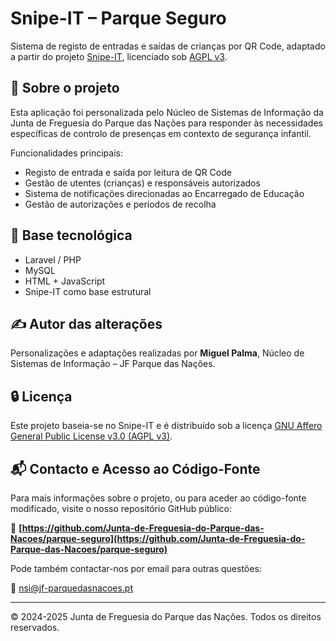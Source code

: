 # Snipe-IT – Parque Seguro

Sistema de registo de entradas e saídas de crianças por QR Code, adaptado a partir do projeto [Snipe-IT](https://snipeitapp.com/), licenciado sob [AGPL v3](https://www.gnu.org/licenses/agpl-3.0.html).

## 📌 Sobre o projeto

Esta aplicação foi personalizada pelo Núcleo de Sistemas de Informação da Junta de Freguesia do Parque das Nações para responder às necessidades específicas de controlo de presenças em contexto de segurança infantil.

Funcionalidades principais:

- Registo de entrada e saída por leitura de QR Code  
- Gestão de utentes (crianças) e responsáveis autorizados  
- Sistema de notificações direcionadas ao Encarregado de Educação  
- Gestão de autorizações e períodos de recolha  

## 🔧 Base tecnológica

- Laravel / PHP  
- MySQL  
- HTML + JavaScript  
- Snipe-IT como base estrutural  

## ✍️ Autor das alterações

Personalizações e adaptações realizadas por **Miguel Palma**, Núcleo de Sistemas de Informação – JF Parque das Nações.

## 🔒 Licença

Este projeto baseia-se no Snipe-IT e é distribuído sob a licença [GNU Affero General Public License v3.0 (AGPL v3)](https://www.gnu.org/licenses/agpl-3.0.html).

## 📬 Contacto e Acesso ao Código-Fonte

Para mais informações sobre o projeto, ou para aceder ao código-fonte modificado, visite o nosso repositório GitHub público:

🔗 **[https://github.com/Junta-de-Freguesia-do-Parque-das-Nacoes/parque-seguro](https://github.com/Junta-de-Freguesia-do-Parque-das-Nacoes/parque-seguro)**

Pode também contactar-nos por email para outras questões:

📧 nsi@jf-parquedasnacoes.pt

---

© 2024-2025 Junta de Freguesia do Parque das Nações. Todos os direitos reservados.